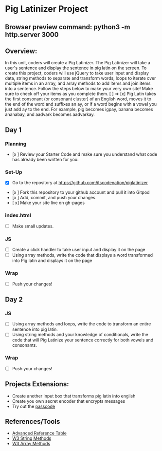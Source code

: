 # Pig Latinizer Project
## Browser preview command: python3 -m http.server 3000

## Overview:
In this unit, coders will create a Pig Latinizer. The Pig Latinizer will take a user's sentence and display the sentence in pig latin on the screen. To create this project, coders will use jQuery to take user input and display data,  string methods to separate and transform words,  loops to iterate over multiple items in an array, and array methods to add items and join items into a sentence. Follow the steps below to make your very own site! Make sure to check off your items as you complete them. [ ] => [x]
Pig Latin takes the first consonant (or consonant cluster) of an English word, moves it to the end of the word and suffixes an ay, or if a word begins with a vowel you just add ay to the end. For example, pig becomes igpay, banana becomes ananabay, and aadvark becomes aadvarkay.
## Day 1
### Planning
- [x ] Review your Starter Code and make sure you understand what code has already been written for you.
### Set-Up
- [x] Go to the repository at https://github.com/itscodenation/piglatinizer
- [x ] Fork this repository to your github account and pull it into Gitpod
- [x ] Add, commit, and push your changes
- [ x] Make your site live on gh-pages
### index.html
- [ ] Make small updates.
### JS
- [ ] Create a click handler to take user input and display it on the page
- [ ] Using array methods, write the code that displays a word transformed into Pig latin and displays it on the page
### Wrap
- [ ] Push your changes!

## Day 2
### JS
- [ ] Using array methods and loops, write the code to transform an entire sentence into pig latin.
- [ ] Using string methods and your knowledge of conditionals, write the code that will Pig Latinize your sentence correctly for both vowels and consonants.
### Wrap
- [ ] Push your changes!


## Projects Extensions:
* Create another input box that transforms pig latin into english
* Create you own secret encoder that encrypts messages
* Try out the [passcode](https://jsbin.com/tawogirebo/edit?html,js,output)

## References/Tools
* [Advanced Reference Table]()
* [W3 String Methods](https://www.w3schools.com/js/js_string_methods.asp)
* [W3 Array Methods](https://www.w3schools.com/js/js_array_methods.asp)
